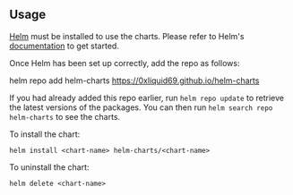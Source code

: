 ## Usage

[Helm](https://helm.sh) must be installed to use the charts.  Please refer to
Helm's [documentation](https://helm.sh/docs) to get started.

Once Helm has been set up correctly, add the repo as follows:

  helm repo add helm-charts https://0xliquid69.github.io/helm-charts

If you had already added this repo earlier, run `helm repo update` to retrieve
the latest versions of the packages.  You can then run `helm search repo
helm-charts` to see the charts.

To install the <chart-name> chart:

    helm install <chart-name> helm-charts/<chart-name>

To uninstall the chart:

    helm delete <chart-name>
